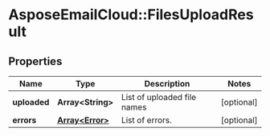 # AsposeEmailCloud::FilesUploadResult

## Properties
Name | Type | Description | Notes
------------ | ------------- | ------------- | -------------
**uploaded** | **Array&lt;String&gt;** | List of uploaded file names | [optional] 
**errors** | [**Array&lt;Error&gt;**](Error.md) | List of errors. | [optional] 


